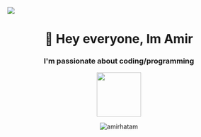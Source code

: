 ![](https://komarev.com/ghpvc/?username=amirhatam&style=for-the-badge)



<h1 align="center">👋 Hey everyone, Im Amir</h1>

<h3 align="center">I'm passionate about coding/programming</h3>

<p align="center"> <a href="https://www.codewars.com/users/AmirHatam" target="blank"><img align="center" src="https://www.codewars.com/users/AmirHatam/badges/small" height="100" /></a></p>


 <p align="center" > <img src="https://github-readme-streak-stats.herokuapp.com?user=amirhatam&theme=ocean-gradient" alt="amirhatam" /> </p>


<!--
**amirhatam/amirhatam** is a ✨ _special_ ✨ repository because its `README.md` (this file) appears on your GitHub profile.

Here are some ideas to get you started:

- 🔭 I’m currently working on ...
- 🌱 I’m currently learning ...
- 👯 I’m looking to collaborate on ...
- 🤔 I’m looking for help with ...
- 💬 Ask me about ...
- 📫 How to reach me: ...
- 😄 Pronouns: ...
- ⚡ Fun fact: ...
-->
